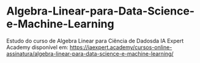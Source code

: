 # Algebra-Linear-para-Data-Science-e-Machine-Learning

Estudo do curso de Algebra Linear para Ciência de Dadosda IA Expert Academy disponível em: https://iaexpert.academy/cursos-online-assinatura/algebra-linear-para-data-science-e-machine-learning/
